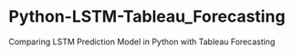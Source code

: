 # Python-LSTM-Tableau_Forecasting
Comparing LSTM Prediction Model in Python with Tableau Forecasting
